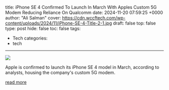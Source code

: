 title: iPhone SE 4 Confirmed To Launch In March With Apples Custom 5G Modem Reducing Reliance On Qualcomm
date: 2024-11-20 07:59:25 +0000
author: "Ali Salman"
cover: https://cdn.wccftech.com/wp-content/uploads/2024/11/iPhone-SE-4-Title-2-1.jpg
draft: false
top: false
type: post
hide: false
toc: false
tags:
  - Tech
categories:
  - tech
---

![](https://cdn.wccftech.com/wp-content/uploads/2024/11/iPhone-SE-4-Title-2-1.jpg)

Apple is confirmed to launch its iPhone SE 4 model in March, according to analysts, housing the company's custom 5G modem.

[read more](https://wccftech.com/iphone-se-4-launch-confirmed-for-march/)
